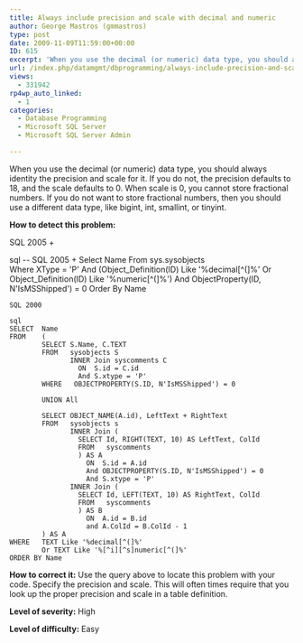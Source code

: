```yaml
---
title: Always include precision and scale with decimal and numeric
author: George Mastros (gmmastros)
type: post
date: 2009-11-09T11:59:00+00:00
ID: 615
excerpt: 'When you use the decimal (or numeric) data type, you should always identity the precision and scale for it.  If you do not, the precision defaults to 18, and the scale defaults to 0.  When scale is 0, you cannot store fractional numbers.  If you do not&hellip;'
url: /index.php/datamgmt/dbprogramming/always-include-precision-and-scale-with/
views:
  - 331942
rp4wp_auto_linked:
  - 1
categories:
  - Database Programming
  - Microsoft SQL Server
  - Microsoft SQL Server Admin

---
```

When you use the decimal (or numeric) data type, you should always identity the precision and scale for it. If you do not, the precision defaults to 18, and the scale defaults to 0. When scale is 0, you cannot store fractional numbers. If you do not want to store fractional numbers, then you should use a different data type, like bigint, int, smallint, or tinyint. 

**How to detect this problem:**

SQL 2005 +

sql
-- SQL 2005 +
Select	Name 
From	sys.sysobjects  
Where	XType = 'P'
        And (Object_Definition(ID) Like '%decimal[^(]%'
        Or Object_Definition(ID) Like '%numeric[^(]%')
        And ObjectProperty(ID, N'IsMSShipped') = 0
Order By Name
```
SQL 2000

sql
SELECT  Name
FROM    (
        SELECT S.Name, C.TEXT
        FROM   sysobjects S
               INNER Join syscomments C
                 ON  S.id = C.id
                 And S.xtype = 'P'
        WHERE   OBJECTPROPERTY(S.ID, N'IsMSShipped') = 0
 
        UNION All
 
        SELECT OBJECT_NAME(A.id), LeftText + RightText
        FROM   sysobjects s
               INNER Join (
                 SELECT Id, RIGHT(TEXT, 10) AS LeftText, ColId
                 FROM   syscomments
                 ) AS A
                   ON  S.id = A.id
                   And OBJECTPROPERTY(S.ID, N'IsMSShipped') = 0
                   And S.xtype = 'P'
               INNER Join (
                 SELECT Id, LEFT(TEXT, 10) AS RightText, ColId
                 FROM   syscomments
                 ) AS B
                   ON  A.id = B.id
                   and A.ColId = B.ColId - 1
        ) AS A
WHERE   TEXT Like '%decimal[^(]%'
		Or TEXT Like '%[^i][^s]numeric[^(]%'
ORDER BY Name
```
**How to correct it:** Use the query above to locate this problem with your code. Specify the precision and scale. This will often times require that you look up the proper precision and scale in a table definition.

**Level of severity:** High

**Level of difficulty:** Easy
